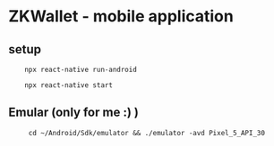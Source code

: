 # ZKWallet - mobile application

## setup

        npx react-native run-android

        npx react-native start

## Emular (only for me :) )

         cd ~/Android/Sdk/emulator && ./emulator -avd Pixel_5_API_30
        